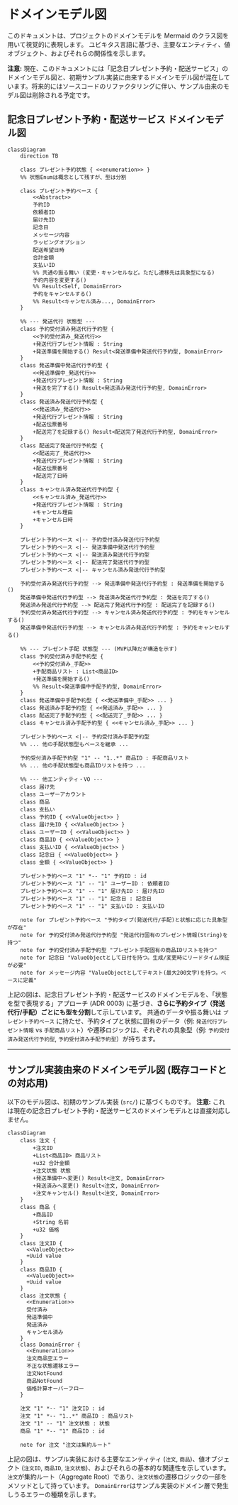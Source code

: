 # ドメインモデル図

このドキュメントは、プロジェクトのドメインモデルを Mermaid のクラス図を用いて視覚的に表現します。
ユビキタス言語に基づき、主要なエンティティ、値オブジェクト、およびそれらの関係性を示します。

**注意:** 現在、このドキュメントには「記念日プレゼント予約・配送サービス」のドメインモデル図と、初期サンプル実装に由来するドメインモデル図が混在しています。将来的にはソースコードのリファクタリングに伴い、サンプル由来のモデル図は削除される予定です。

## 記念日プレゼント予約・配送サービス ドメインモデル図

```mermaid
classDiagram
    direction TB

    class プレゼント予約状態 { <<enumeration>> }
    %% 状態Enumは概念として残すが、型は分割

    class プレゼント予約ベース {
        <<Abstract>>
        予約ID
        依頼者ID
        届け先ID
        記念日
        メッセージ内容
        ラッピングオプション
        配送希望日時
        合計金額
        支払いID
        %% 共通の振る舞い (変更・キャンセルなど。ただし遷移先は具象型になる)
        予約内容を変更する()
        %% Result<Self, DomainError>
        予約をキャンセルする()
        %% Result<キャンセル済み..., DomainError>
    }

    %% --- 発送代行 状態型 --- 
    class 予約受付済み発送代行予約型 {
        <<予約受付済み_発送代行>>
        +発送代行プレゼント情報 : String
        +発送準備を開始する() Result<発送準備中発送代行予約型, DomainError>
    }
    class 発送準備中発送代行予約型 {
        <<発送準備中_発送代行>>
        +発送代行プレゼント情報 : String
        +発送を完了する() Result<発送済み発送代行予約型, DomainError>
    }
    class 発送済み発送代行予約型 {
        <<発送済み_発送代行>>
        +発送代行プレゼント情報 : String
        +配送伝票番号
        +配送完了を記録する() Result<配送完了発送代行予約型, DomainError>
    }
    class 配送完了発送代行予約型 {
        <<配送完了_発送代行>>
        +発送代行プレゼント情報 : String
        +配送伝票番号
        +配送完了日時
    }
    class キャンセル済み発送代行予約型 {
        <<キャンセル済み_発送代行>>
        +発送代行プレゼント情報 : String
        +キャンセル理由
        +キャンセル日時
    }

    プレゼント予約ベース <|-- 予約受付済み発送代行予約型
    プレゼント予約ベース <|-- 発送準備中発送代行予約型
    プレゼント予約ベース <|-- 発送済み発送代行予約型
    プレゼント予約ベース <|-- 配送完了発送代行予約型
    プレゼント予約ベース <|-- キャンセル済み発送代行予約型

    予約受付済み発送代行予約型 --> 発送準備中発送代行予約型 : 発送準備を開始する()
    発送準備中発送代行予約型 --> 発送済み発送代行予約型 : 発送を完了する()
    発送済み発送代行予約型 --> 配送完了発送代行予約型 : 配送完了を記録する()
    予約受付済み発送代行予約型 --> キャンセル済み発送代行予約型 : 予約をキャンセルする()
    発送準備中発送代行予約型 --> キャンセル済み発送代行予約型 : 予約をキャンセルする()

    %% --- プレゼント手配 状態型 --- (MVP以降だが構造を示す)
    class 予約受付済み手配予約型 {
        <<予約受付済み_手配>>
        +手配商品リスト : List<商品ID>
        +発送準備を開始する()
        %% Result<発送準備中手配予約型, DomainError>
    }
    class 発送準備中手配予約型 { <<発送準備中_手配>> ... }
    class 発送済み手配予約型 { <<発送済み_手配>> ... }
    class 配送完了手配予約型 { <<配送完了_手配>> ... }
    class キャンセル済み手配予約型 { <<キャンセル済み_手配>> ... }

    プレゼント予約ベース <|-- 予約受付済み手配予約型
    %% ... 他の手配状態型もベースを継承 ...

    予約受付済み手配予約型 "1" -- "1..*" 商品ID : 手配商品リスト
    %% ... 他の手配状態型も商品IDリストを持つ ...

    %% --- 他エンティティ・VO --- 
    class 届け先
    class ユーザーアカウント
    class 商品
    class 支払い
    class 予約ID { <<ValueObject>> }
    class 届け先ID { <<ValueObject>> }
    class ユーザーID { <<ValueObject>> }
    class 商品ID { <<ValueObject>> }
    class 支払いID { <<ValueObject>> }
    class 記念日 { <<ValueObject>> }
    class 金額 { <<ValueObject>> }

    プレゼント予約ベース "1" *-- "1" 予約ID : id
    プレゼント予約ベース "1" -- "1" ユーザーID : 依頼者ID
    プレゼント予約ベース "1" -- "1" 届け先ID : 届け先ID
    プレゼント予約ベース "1" -- "1" 記念日 : 記念日
    プレゼント予約ベース "1" -- "1" 支払いID : 支払いID

    note for プレゼント予約ベース "予約タイプ(発送代行/手配)と状態に応じた具象型が存在"
    note for 予約受付済み発送代行予約型 "発送代行固有のプレゼント情報(String)を持つ"
    note for 予約受付済み手配予約型 "プレゼント手配固有の商品IDリストを持つ"
    note for 記念日 "ValueObjectとして日付を持つ。生成/変更時にリードタイム検証が必要"
    note for メッセージ内容 "ValueObjectとしてテキスト(最大200文字)を持つ。ベースに定義"

```

上記の図は、記念日プレゼント予約・配送サービスのドメインモデルを、「状態を型で表現する」アプローチ (ADR 0003) に基づき、**さらに予約タイプ（発送代行/手配）ごとにも型を分割**して示しています。
共通のデータや振る舞いは `プレゼント予約ベース` に持たせ、予約タイプと状態に固有のデータ（例: `発送代行プレゼント情報` vs `手配商品リスト`）や遷移ロジックは、それぞれの具象型（例: `予約受付済み発送代行予約型`, `予約受付済み手配予約型`）が持ちます。

---

## サンプル実装由来のドメインモデル図 (既存コードとの対応用)

以下のモデル図は、初期のサンプル実装 (`src/`) に基づくものです。
**注意:** これは現在の記念日プレゼント予約・配送サービスのドメインモデルとは直接対応しません。

```mermaid
classDiagram
    class 注文 {
        +注文ID
        +List<商品ID> 商品リスト
        +u32 合計金額
        +注文状態 状態
        +発送準備中へ変更() Result<注文, DomainError>
        +発送済みへ変更() Result<注文, DomainError>
        +注文キャンセル() Result<注文, DomainError>
    }
    class 商品 {
        +商品ID
        +String 名前
        +u32 価格
    }
    class 注文ID {
      <<ValueObject>>
      +Uuid value
    }
    class 商品ID {
      <<ValueObject>>
      +Uuid value
    }
    class 注文状態 {
      <<Enumeration>>
      受付済み
      発送準備中
      発送済み
      キャンセル済み
    }
    class DomainError {
      <<Enumeration>>
      注文商品空エラー
      不正な状態遷移エラー
      注文NotFound
      商品NotFound
      価格計算オーバーフロー
    }

    注文 "1" *-- "1" 注文ID : id
    注文 "1" *-- "1..*" 商品ID : 商品リスト
    注文 "1" -- "1" 注文状態 : 状態
    商品 "1" *-- "1" 商品ID : id

    note for 注文 "注文は集約ルート"
```

上記の図は、サンプル実装における主要なエンティティ (`注文`, `商品`)、値オブジェクト (`注文ID`, `商品ID`, `注文状態`)、およびそれらの基本的な関連性を示しています。
`注文`が集約ルート（Aggregate Root）であり、`注文状態`の遷移ロジックの一部をメソッドとして持っています。
`DomainError`はサンプル実装のドメイン層で発生しうるエラーの種類を示します。
